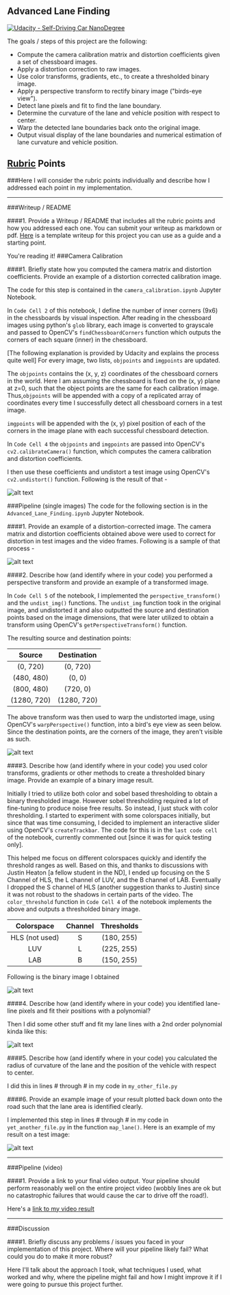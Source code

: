 ## Advanced Lane Finding
[![Udacity - Self-Driving Car NanoDegree](https://s3.amazonaws.com/udacity-sdc/github/shield-carnd.svg)](http://www.udacity.com/drive)

The goals / steps of this project are the following:

* Compute the camera calibration matrix and distortion coefficients given a set of chessboard images.
* Apply a distortion correction to raw images.
* Use color transforms, gradients, etc., to create a thresholded binary image.
* Apply a perspective transform to rectify binary image ("birds-eye view").
* Detect lane pixels and fit to find the lane boundary.
* Determine the curvature of the lane and vehicle position with respect to center.
* Warp the detected lane boundaries back onto the original image.
* Output visual display of the lane boundaries and numerical estimation of lane curvature and vehicle position.

[//]: # (Image References)

[image1]: ./output_images/undist_calib_image.png "Undistorted"
[image2]: ./output_images/test1.png "Road Original"
[image3]: ./output_images/undist_test_image.png "Road Undistorted"
[image4]: ./output_images/persp_transform.png "Warp Example"
[image5]: ./output_images/thresholded_image.png "Thresholded Image"
[image6]: ./examples/example_output.jpg "Output"
[video1]: ./project_video.mp4 "Video"

## [Rubric](https://review.udacity.com/#!/rubrics/571/view) Points
###Here I will consider the rubric points individually and describe how I addressed each point in my implementation.  

---
###Writeup / README

####1. Provide a Writeup / README that includes all the rubric points and how you addressed each one.  You can submit your writeup as markdown or pdf.  [Here](https://github.com/udacity/CarND-Advanced-Lane-Lines/blob/master/writeup_template.md) is a template writeup for this project you can use as a guide and a starting point.  

You're reading it!
###Camera Calibration

####1. Briefly state how you computed the camera matrix and distortion coefficients. Provide an example of a distortion corrected calibration image.

The code for this step is contained in the `camera_calibration.ipynb` Jupyter Notebook.  

In `Code Cell 2` of this notebook, I define the number of inner corners (9x6) in the chessboards by visual inspection. After reading in the chessboard images using python's `glob`
library, each image is converted to grayscale and passed to OpenCV's `findChessboardCorners` function which outputs the corners of each square (inner) in the chessboard.

[The following explanation is provided by Udacity and explains the process quite well]
For every image, two lists, `objpoints` and `imgpoints` are updated. 

The `objpoints` contains the (x, y, z) coordinates of the chessboard corners in the world. 
Here I am assuming the chessboard is fixed on the (x, y) plane at z=0, such that the object points are the same for each calibration image.  
Thus,`objpoints` will be appended with a copy of a replicated array of coordinates every time I successfully detect all chessboard corners in a test image.  

`imgpoints` will be appended with the (x, y) pixel position of each of the corners in the image plane with each successful chessboard detection.  

In `Code Cell 4` the `objpoints` and `imgpoints` are passed into OpenCV's `cv2.calibrateCamera()` function, which computes the camera calibration and distortion coefficients.

I then use these coefficients and undistort a test image using OpenCV's `cv2.undistort()` function. Following is the result of that - 

![alt text][image1]

###Pipeline (single images)
The code for the following section is in the `Advanced_Lane_Finding.ipynb` Jupyter Notebook.

####1. Provide an example of a distortion-corrected image.
The camera matrix and distortion coefficients obtained above were used to correct for distortion in test images and the video frames. Following is a sample of that process -

![alt text][image3]

####2. Describe how (and identify where in your code) you performed a perspective transform and provide an example of a transformed image.

In `Code Cell 5` of the notebook, I implemented the `perspective_transform()` and the `undist_img()` functions. The `undist_img` function took in the original image, and undistorted it
and also outputted the source and destination points based on the image dimensions, that were later utilized to obtain a transform using OpenCV's `getPerspectiveTransform()` function.

The resulting source and destination points:

| Source        | Destination   | 
|:-------------:|:-------------:| 
| (0, 720)      | (0, 720)      | 
| (480, 480)    | (0, 0)      	|
| (800, 480)    | (720, 0)      |
| (1280, 720)   | (1280, 720)   |

The above transform was then used to warp the undistorted image, using OpenCV's `warpPerspective()` function, into a bird's eye view as seen below. Since the destination points, are
the corners of the image, they aren't visible as such.

![alt text][image4]

####3. Describe how (and identify where in your code) you used color transforms, gradients or other methods to create a thresholded binary image.  Provide an example of a binary image result.

Initially I tried to utilize both color and sobel based thresholding to obtain a binary thresholded image. However sobel thresholding required a lot of fine-tuning to produce noise
free results. So instead, I just stuck with color thresholding. I started to experiment with some colorspaces initially, but since that was time consuming, I decided to implement an 
interactive slider using OpenCV's `createTrackbar`. The code for this is in the `last code cell` of the notebook, currently commented out [since it was for quick testing only]. 

This helped me focus on different colorspaces quickly and identify the threshold ranges as well. Based on this, and thanks to discussions with Justin Heaton [a fellow student in the ND], I ended up
focusing on the S Channel of HLS, the L channel of LUV, and the B channel of LAB. Eventually I dropped the S channel of HLS (another suggestion thanks to Justin) since it was not robust
to the shadows in certain parts of the video. The `color_threshold` function in `Code Cell 4` of the notebook implements the above and outputs a thresholded binary image.

| Colorspace      | Channel   | Thresholds	 |
|:---------------:|:---------:| :-----------:|
| HLS (not used)  | S     	  | (180, 255)	 |
| LUV 		      | L		  | (225, 255)   |
| LAB   		  | B         | (150, 255)   |

Following is the binary image I obtained


![alt text][image5]



####4. Describe how (and identify where in your code) you identified lane-line pixels and fit their positions with a polynomial?

Then I did some other stuff and fit my lane lines with a 2nd order polynomial kinda like this:

![alt text][image5]

####5. Describe how (and identify where in your code) you calculated the radius of curvature of the lane and the position of the vehicle with respect to center.

I did this in lines # through # in my code in `my_other_file.py`

####6. Provide an example image of your result plotted back down onto the road such that the lane area is identified clearly.

I implemented this step in lines # through # in my code in `yet_another_file.py` in the function `map_lane()`.  Here is an example of my result on a test image:

![alt text][image6]

---

###Pipeline (video)

####1. Provide a link to your final video output.  Your pipeline should perform reasonably well on the entire project video (wobbly lines are ok but no catastrophic failures that would cause the car to drive off the road!).

Here's a [link to my video result](./project_video.mp4)

---

###Discussion

####1. Briefly discuss any problems / issues you faced in your implementation of this project.  Where will your pipeline likely fail?  What could you do to make it more robust?

Here I'll talk about the approach I took, what techniques I used, what worked and why, where the pipeline might fail and how I might improve it if I were going to pursue this project further.  

